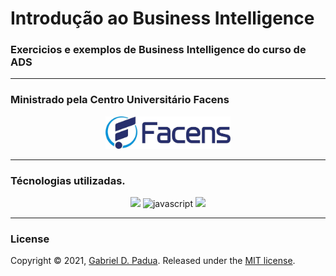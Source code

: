# Introdução ao Business Intelligence

### Exercicios e exemplos de Business Intelligence do curso de ADS

---

### Ministrado pela Centro Universitário Facens

<div align="center">
    <img width="200px" src="./logo.jpg">
</div>

---

### Técnologias utilizadas.

<div align="center">
    <img width="80px" src="https://img.icons8.com/external-becris-flat-becris/64/000000/external-r-data-science-becris-flat-becris.png"/>

<img width="80px" src="https://img.icons8.com/color/48/000000/python.png" alt="javascript" />

<img width="80px" src="https://img.icons8.com/color/48/000000/power-bi.png"/>
</div>

---

### License

Copyright © 2021, [Gabriel D. Padua](https://github.com/gabrielDpadua21).
Released under the [MIT license](LICENSE).
